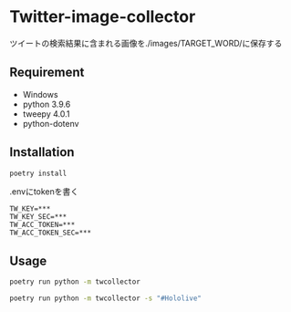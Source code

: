 # Twitter-image-collector

ツイートの検索結果に含まれる画像を./images/TARGET_WORD/に保存する

## Requirement
- Windows
- python 3.9.6
- tweepy 4.0.1
- python-dotenv


## Installation
```bash
poetry install
```

.envにtokenを書く
```
TW_KEY=***
TW_KEY_SEC=***
TW_ACC_TOKEN=***
TW_ACC_TOKEN_SEC=***
```

## Usage
```bash
poetry run python -m twcollector

poetry run python -m twcollector -s "#Hololive"
```
